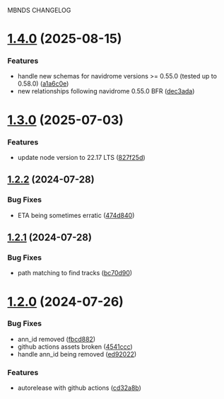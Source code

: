 MBNDS CHANGELOG

# [1.4.0](https://github.com/rombat/musicbee-navidrome-sync/compare/v1.3.0...v1.4.0) (2025-08-15)


### Features

* handle new schemas for navidrome versions >= 0.55.0 (tested up to 0.58.0) ([a1a6c0e](https://github.com/rombat/musicbee-navidrome-sync/commit/a1a6c0ebad8b556fc9e0d16a93ac86ed40234776))
* new relationships following navidrome 0.55.0 BFR ([dec3ada](https://github.com/rombat/musicbee-navidrome-sync/commit/dec3ada8640023816a11d756b4524942622af33a))

# [1.3.0](https://github.com/rombat/musicbee-navidrome-sync/compare/v1.2.2...v1.3.0) (2025-07-03)


### Features

* update node version to 22.17 LTS ([827f25d](https://github.com/rombat/musicbee-navidrome-sync/commit/827f25dac29aaab3685dba1ffa0ad40b00a23e02))

## [1.2.2](https://github.com/rombat/musicbee-navidrome-sync/compare/v1.2.1...v1.2.2) (2024-07-28)


### Bug Fixes

* ETA being sometimes erratic ([474d840](https://github.com/rombat/musicbee-navidrome-sync/commit/474d8407256066e408783853d36429331b759ecb))

## [1.2.1](https://github.com/rombat/musicbee-navidrome-sync/compare/v1.2.0...v1.2.1) (2024-07-28)


### Bug Fixes

* path matching to find tracks ([bc70d90](https://github.com/rombat/musicbee-navidrome-sync/commit/bc70d9091a10e0814441a73390307cf6b8bcc9ce))

# [1.2.0](https://github.com/rombat/musicbee-navidrome-sync/compare/v1.1.0...v1.2.0) (2024-07-26)


### Bug Fixes

* ann_id removed ([fbcd882](https://github.com/rombat/musicbee-navidrome-sync/commit/fbcd882b2b5ff3ea2cac1c2d2e8dec32577f0982))
* github actions assets broken ([4541ccc](https://github.com/rombat/musicbee-navidrome-sync/commit/4541ccc404f8affde4d2479a319854db881e341b))
* handle ann_id being removed ([ed92022](https://github.com/rombat/musicbee-navidrome-sync/commit/ed9202296898e774c816b4c523f025fd9ac007c6))


### Features

* autorelease with github actions ([cd32a8b](https://github.com/rombat/musicbee-navidrome-sync/commit/cd32a8b86d9d1ccfc4d2f6e2498b3228cc2f1ce0))
